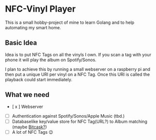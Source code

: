 NFC-Vinyl Player
==================

This is a small hobby-project of mine to learn Golang and to help automating my smart home.

## Basic Idea
Idea is to put NFC Tags on all the vinyls I own. If you scan a tag with your phone it will play the album on Spotify/Sonos.

I plan to achieve this by running a small webserver on a raspberry pi and then put a unique URI per vinyl on a NFC Tag. Once this URI is called the playback could start immediately.

## What we need
* [ x ] Webserver
* [ ] Authentication against Spotify/Sonos/Apple Music (tbd.)
* [ ] Databaselike key/value store for NFC Tag(URL?) to Album matching (maybe [Bitcask?](https://pkg.go.dev/git.mills.io/prologic/bitcask))
* [ ] A lot of NFC Tags :wink:
